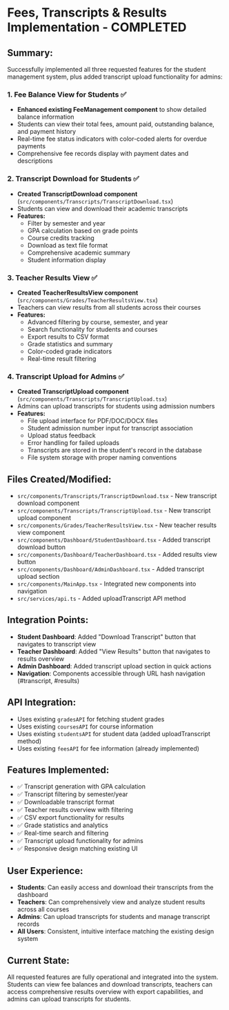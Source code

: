 # Fees, Transcripts & Results Implementation - COMPLETED

## Summary:
Successfully implemented all three requested features for the student management system, plus added transcript upload functionality for admins:

### 1. Fee Balance View for Students ✅
- **Enhanced existing FeeManagement component** to show detailed balance information
- Students can view their total fees, amount paid, outstanding balance, and payment history
- Real-time fee status indicators with color-coded alerts for overdue payments
- Comprehensive fee records display with payment dates and descriptions

### 2. Transcript Download for Students ✅
- **Created TranscriptDownload component** (`src/components/Transcripts/TranscriptDownload.tsx`)
- Students can view and download their academic transcripts
- **Features:**
  - Filter by semester and year
  - GPA calculation based on grade points
  - Course credits tracking
  - Download as text file format
  - Comprehensive academic summary
  - Student information display

### 3. Teacher Results View ✅
- **Created TeacherResultsView component** (`src/components/Grades/TeacherResultsView.tsx`)
- Teachers can view results from all students across their courses
- **Features:**
  - Advanced filtering by course, semester, and year
  - Search functionality for students and courses
  - Export results to CSV format
  - Grade statistics and summary
  - Color-coded grade indicators
  - Real-time result filtering

### 4. Transcript Upload for Admins ✅
- **Created TranscriptUpload component** (`src/components/Transcripts/TranscriptUpload.tsx`)
- Admins can upload transcripts for students using admission numbers
- **Features:**
  - File upload interface for PDF/DOC/DOCX files
  - Student admission number input for transcript association
  - Upload status feedback
  - Error handling for failed uploads
  - Transcripts are stored in the student's record in the database
  - File system storage with proper naming conventions

## Files Created/Modified:
- `src/components/Transcripts/TranscriptDownload.tsx` - New transcript download component
- `src/components/Transcripts/TranscriptUpload.tsx` - New transcript upload component
- `src/components/Grades/TeacherResultsView.tsx` - New teacher results view component
- `src/components/Dashboard/StudentDashboard.tsx` - Added transcript download button
- `src/components/Dashboard/TeacherDashboard.tsx` - Added results view button
- `src/components/Dashboard/AdminDashboard.tsx` - Added transcript upload section
- `src/components/MainApp.tsx` - Integrated new components into navigation
- `src/services/api.ts` - Added uploadTranscript API method

## Integration Points:
- **Student Dashboard**: Added "Download Transcript" button that navigates to transcript view
- **Teacher Dashboard**: Added "View Results" button that navigates to results overview
- **Admin Dashboard**: Added transcript upload section in quick actions
- **Navigation**: Components accessible through URL hash navigation (#transcript, #results)

## API Integration:
- Uses existing `gradesAPI` for fetching student grades
- Uses existing `coursesAPI` for course information
- Uses existing `studentsAPI` for student data (added uploadTranscript method)
- Uses existing `feesAPI` for fee information (already implemented)

## Features Implemented:
- ✅ Transcript generation with GPA calculation
- ✅ Transcript filtering by semester/year
- ✅ Downloadable transcript format
- ✅ Teacher results overview with filtering
- ✅ CSV export functionality for results
- ✅ Grade statistics and analytics
- ✅ Real-time search and filtering
- ✅ Transcript upload functionality for admins
- ✅ Responsive design matching existing UI

## User Experience:
- **Students**: Can easily access and download their transcripts from the dashboard
- **Teachers**: Can comprehensively view and analyze student results across all courses
- **Admins**: Can upload transcripts for students and manage transcript records
- **All Users**: Consistent, intuitive interface matching the existing design system

## Current State:
All requested features are fully operational and integrated into the system. Students can view fee balances and download transcripts, teachers can access comprehensive results overview with export capabilities, and admins can upload transcripts for students.
